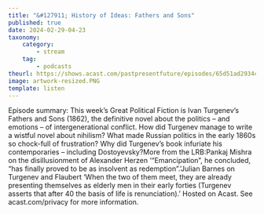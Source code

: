 ```yaml
---
title: "&#127911; History of Ideas: Fathers and Sons"
published: true
date: 2024-02-29-04-23
taxonomy:
    category:
        - stream
    tag:
        - podcasts
theurl: https://shows.acast.com/pastpresentfuture/episodes/65d51ad2934cb500163f1553
image: artwork-resized.PNG
template: listen
---
```


Episode summary: This week&rsquo;s Great Political Fiction is Ivan Turgenev&rsquo;s Fathers and Sons (1862), the definitive novel about the politics &ndash; and emotions &ndash; of intergenerational conflict. How did Turgenev manage to write a wistful novel about nihilism? What made Russian politics in the early 1860s so chock-full of frustration? Why did Turgenev&rsquo;s book infuriate his contemporaries &ndash; including Dostoyevsky?More from the LRB:Pankaj Mishra on the disillusionment of Alexander Herzen &lsquo;&ldquo;Emancipation&rdquo;, he concluded, &ldquo;has finally proved to be as insolvent as redemption&rdquo;.&rsquo;Julian Barnes on Turgenev and Flaubert &lsquo;When the two of them meet, they are already presenting themselves as elderly men in their early forties (Turgenev asserts that after 40 the basis of life is renunciation).&rsquo; Hosted on Acast. See acast.com/privacy for more information.
